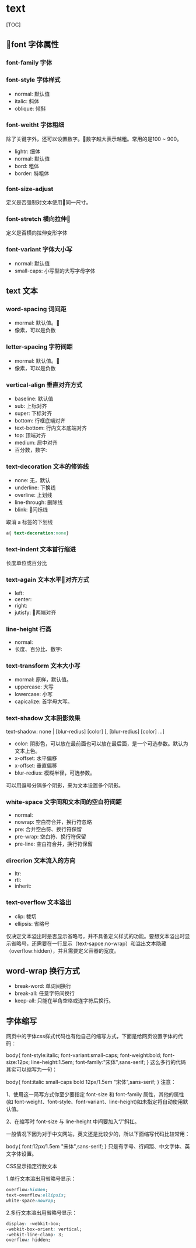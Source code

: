 # text

[TOC]

## font 字体属性

### font-family 字体

### font-style 字体样式

- normal: 默认值
- italic: 斜体
- oblique: 倾斜

### font-weitht 字体粗细

除了关键字外，还可以设置数字。数字越大表示越粗。常用的是100 ~ 900。
- lightr: 细体
- normal: 默认值
- bord: 粗体
- border: 特粗体


### font-size-adjust

定义是否强制对文本使用同一尺寸。

### font-stretch 横向拉伸

定义是否横向拉伸变形字体

### font-variant 字体大小写

- normal: 默认值
- small-caps: 小写型的大写字母字体

## text 文本

### word-spacing 词间距

- mormal: 默认值。
- 像素，可以是负数

### letter-spacing 字符间距

- mormal: 默认值。
- 像素，可以是负数

### vertical-align 垂直对齐方式

- baseline: 默认值
- sub: 上标对齐
- super: 下标对齐
- bottom: 行框底端对齐
- text-bottom: 行内文本底端对齐
- top: 顶端对齐
- medium: 居中对齐
- 百分数，数字:

### text-decoration 文本的修饰线

- none: 无，默认
- underline: 下换线
- overline: 上划线
- line-through: 删除线
- blink: 闪烁线

取消 a 标签的下划线

```css
a{ text-decoration:none}
```

### text-indent 文本首行缩进

长度单位或百分比

### text-again 文本水平对齐方式

- left:
- center:
- right:
- jutisfy: 两端对齐


### line-height 行高

- normal:
- 长度、百分比、数字:

### text-transform 文本大小写

- mormal: 原样，默认值。
- uppercase: 大写
- lowercase: 小写
- capicalize: 首字母大写。

### text-shadow 文本阴影效果

text-shadow: none | <offset> [blur-redius] [color] [, <offset> [blur-redius] [color] ...]

- color: 阴影色，可以放在最前面也可以放在最后面，是一个可选参数。默认为文本上色。
- x-offset: 水平偏移
- x-offset: 垂直偏移
- blur-redius: 模糊半径，可选参数。

 可以用逗号分隔多个阴影，来为文本设置多个阴影。

### white-space 文字间和文本间的空白符间距

- normal:
- nowrap: 空白符合并，换行符忽略
- pre: 合并空白符、换行符保留
- pre-wrap: 空白符、换行符保留
- pre-line: 空白符合并，换行符保留

### direcrion 文本流入的方向

- ltr:
- rtl:
- inherit:

### text-overflow 文本溢出

- clip: 裁切
- ellipsis: 省略号

仅决定文本溢出时是否显示省略号，并不具备定义样式的功能。要想文本溢出时显示省略号，还需要在一行显示（text-sapce:no-wrap）和溢出文本隐藏（overflow:hidden），并且需要定义容器的宽度。

## word-wrap 换行方式

- break-word: 单词间换行
- break-all: 任意字符间换行
- keep-all: 只能在半角空格或连字符后换行。

## 字体缩写
网页中的字体css样式代码也有他自己的缩写方式，下面是给网页设置字体的代码：

body{
    font-style:italic;
    font-variant:small-caps;
    font-weight:bold;
    font-size:12px;
    line-height:1.5em;
    font-family:"宋体",sans-serif;
}
这么多行的代码其实可以缩写为一句：

body{
    font:italic  small-caps  bold  12px/1.5em  "宋体",sans-serif;
}
注意：

1、使用这一简写方式你至少要指定 font-size 和 font-family 属性，其他的属性(如 font-weight、font-style、font-variant、line-height)如未指定将自动使用默认值。

2、在缩写时 font-size 与 line-height 中间要加入“/”斜扛。

一般情况下因为对于中文网站，英文还是比较少的，所以下面缩写代码比较常用：

body{
    font:12px/1.5em  "宋体",sans-serif;
}
只是有字号、行间距、中文字体、英文字体设置。


CSS显示指定行数文本

1.单行文本溢出用省略号显示：

```css
overflow:hidden;
text-overflow:ellipsis;
white-space:nowrap;
```

2.多行文本溢出用省略号显示：

```css
display: -webkit-box;
-webkit-box-orient: vertical;
-webkit-line-clamp: 3;
overflow: hidden;
```